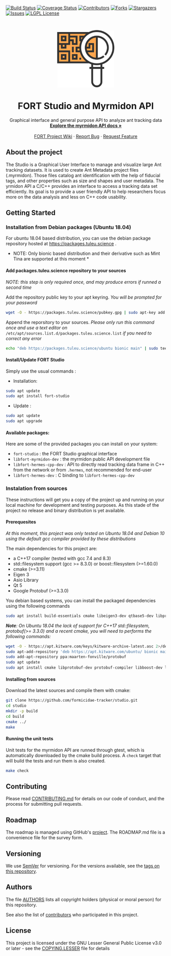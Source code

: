[![Build Status][build-status-shield]][build-status-url]
[![Coverage Status][coverage-status-shield]][coverage-status-url]
[![Contributors][contributors-shield]][contributors-url]
[![Forks][forks-shield]][forks-url]
[![Stargazers][stars-shield]][stars-url]
[![Issues][issues-shield]][issues-url]
[![LGPL License][license-shield]][license-url]


<br />
<p align="center">
  <a href="https://github.com/formicidae-tracker/studio">
    <img src="resources/icons/flaticon.com/eucalyp/qr-code.svg" alt="Logo" width="180" height="180">
  </a>

  <h1 align="center">FORT Studio and Myrmidon API</h1>

  <p align="center">
    Graphical interface and general purpose API to analyze ant tracking data
    <br />
    <a href="https://formicidae-tracker.github.io/studio/api/index.html"><strong>Explore the myrmidon API docs »</strong></a>
    <br />
    <br />
    <a href="https://github.com/formicidae-tracker/documentation/wiki">FORT Project Wiki</a>
    ·
    <a href="https://github.com/formicidae-tracker/studio/issues">Report Bug</a>
    ·
    <a href="https://github.com/formicidae-tracker/studio/issues">Request Feature</a>
  </p>
</p>

## About the project
<!--[![Product Name Screen Shot][product-screenshot]](https://example.com)-->
The Studio is a Graphical User Interface to manage and visualize large Ant tracking datasets. It is used to create Ant Metadata project files (.myrmidon). Those files catalog ant identification with the help of fiducial tags, and other properties such as size and shapes and user metadata. The yrmidon API a C/C++ provides an interface to access a tracking data set efficiently. Its goal is to provide a user friendly API to help researchers focus more on the data analysis and less on C++ code usability.


## Getting Started

### Installation from Debian packages (Ubuntu 18.04)

For ubuntu 18.04 based distribution, you can use the debian package repository hosted at https://packages.tuleu.science .

* NOTE: Only bionic based distribution and their derivative such as Mint Tina are supported at this moment *

#### Add packages.tuleu.science repository to your sources

*NOTE: this step is only required once, and may produce errors if runned a second time* 

Add the repository public key to your apt keyring. *You will be prompted for your password*
```bash
wget -O - https://packages.tuleu.science/pubkey.gpg | sudo apt-key add -
```

Append the reporsitory to your sources. *Please only run this command once and use a text editor on* `/etc/apt/sources.list.d/packages.tuleu.science.list` *if you need to correct any error* 

```bash
echo "deb https://packages.tuleu.science/ubuntu bionic main" | sudo tee /etc/apt/sources.list.d/packages.tuleu.science.list
```

#### Install/Update FORT Studio

Simply use the usual commands :

* Installation: 
```bash
sudo apt update
sudo apt install fort-studio
```
* Update :
```bash
sudo apt update
sudo apt upgrade
```

#### Available packages:

Here are some of the provided packages you can install on your system:

* `fort-studio` : the FORT Studio graphical interface
* `libfort-myrmidon-dev` : the myrmidon public API development file
* `libfort-hermes-cpp-dev` : API to directly read tracking data frame in C++ from the network or from `.hermes`, not recommended for end-user
* `libfort-hermes-dev` : C binding to `libfort-hermes-cpp-dev`

### Instalation from sources

These instructions will get you a copy of the project up and running on your local machine for development and testing purposes. As this stade of the project no release and binary distribution is yet available.

#### Prerequesites

*At this moment, this project was only tested on Ubuntu 18.04 and Debian 10 using the default gcc compiler provided by these distributions*

The main dependencies for this project are:
  * a C++17 compiler (tested with gcc 7.4 and 8.3)
  * std::filesystem support (gcc >= 8.3.0) or boost::filesystem (>=1.60.0)
  * cmake (>=3.11)
  * Eigen 3
  * Asio Library
  * Qt 5
  * Google Protobuf (>=3.3.0)

 You debian based systems, you can install the packaged dependencies using the following commands

 ```bash
 sudo apt install build-essentials cmake libeigen3-dev qtbase5-dev libprotobuf-dev protobuf-compiler libasio-dev
 ```

*__Note__: On Ubuntu 18.04 the lack of support for C++17 std::filesystem, protobuf(>= 3.3.0) and a recent cmake, you will need to performs the following commands:*

```bash
wget -O - https://apt.kitware.com/keys/kitware-archive-latest.asc 2>/dev/null | sudo apt-key add -
sudo apt-add-repository 'deb https://apt.kitware.com/ubuntu/ bionic main'
sudo add-apt-repository ppa:maarten-fonville/protobuf
sudo apt update
sudo apt install cmake libprotobuf-dev protobuf-compiler libboost-dev libboost-filesystem-dev
```

#### Installing from sources

Download the latest sources and compile them with cmake:

```bash
git clone https://github.com/formicidae-tracker/studio.git
cd studio
mkdir -p build
cd build
cmake ../
make
```

#### Running the unit tests

Unit tests for the myrmidon API are runned through gtest, which is automatically downloaded by the cmake build process. A `check` target that will build the tests and run them is also created.

```bash
make check
```

## Contributing

Please read [CONTRIBUTING.md](CONTRIBUTING.md) for details on our code of conduct, and the process for submitting pull requests.

## Roadmap

The roadmap is managed using GitHub's [project](https://github.com/formicidae-tracker/studio/projects). The ROADMAP.md file is a convenience file for the survey form.

## Versioning

We use [SemVer](http://semver.org/) for versioning. For the versions available, see the [tags on this repository](https://github.com/formicidae-tracker/studio/tags).

## Authors

The file [AUTHORS](AUTHORS) lists all copyright holders (physical or moral person) for this repository.

See also the list of [contributors](https://github.com/formicidae-tracker/studio/contributors) who participated in this project.

## License

This project is licensed under the GNU Lesser General Public License v3.0 or later - see the [COPYING.LESSER](COPYING.LESSER) file for details





<!-- MARKDOWN LINKS & IMAGES -->
<!-- https://www.markdownguide.org/basic-syntax/#reference-style-links -->
[build-status-shield]: https://img.shields.io/travis/com/formicidae-tracker/studio/master?style=flat-square
[build-status-url]: https://travis-ci.com/formicidae-tracker/studio
[coverage-status-shield]: https://img.shields.io/coveralls/github/formicidae-tracker/studio?style=flat-square
[coverage-status-url]: https://coveralls.io/github/formicidae-tracker/studio
[contributors-shield]: https://img.shields.io/github/contributors/formicidae-tracker/studio.svg?style=flat-square
[contributors-url]: https://github.com/formicidae-tracker/studio/graphs/contributors
[forks-shield]: https://img.shields.io/github/forks/formicidae-tracker/studio.svg?style=flat-square
[forks-url]: https://github.com/formicidae-tracker/studio/network/members
[stars-shield]: https://img.shields.io/github/stars/formicidae-tracker/studio.svg?style=flat-square
[stars-url]: https://github.com/formicidae-tracker/studio/stargazers
[issues-shield]: https://img.shields.io/github/issues/formicidae-tracker/studio.svg?style=flat-square
[issues-url]: https://github.com/formicidae-tracker/studio/issues
[license-shield]: https://img.shields.io/github/license/formicidae-tracker/studio.svg?style=flat-square
[license-url]: https://github.com/formicidae-tracker/studio/blob/master/COPYING.LESSER
[product-screenshot]: images/screenshot.png
